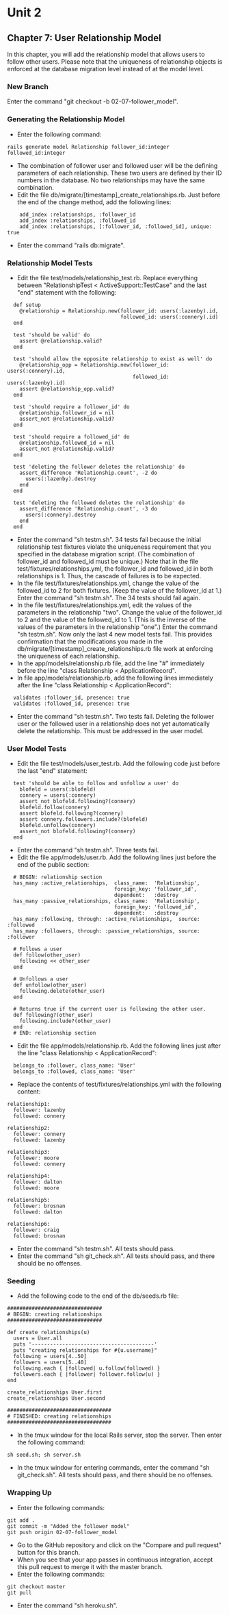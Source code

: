 # Unit 2
## Chapter 7: User Relationship Model

In this chapter, you will add the relationship model that allows users to follow other users.  Please note that the uniqueness of relationship objects is enforced at the database migration level instead of at the model level.

### New Branch
Enter the command "git checkout -b 02-07-follower_model".

### Generating the Relationship Model
* Enter the following command:
```
rails generate model Relationship follower_id:integer followed_id:integer
```
* The combination of follower user and followed user will be the defining parameters of each relationship.  These two users are defined by their ID numbers in the database.  No two relationships may have the same combination.
* Edit the file db/migrate/[timestamp]_create_relationships.rb.  Just before the end of the change method, add the following lines:
```
    add_index :relationships, :follower_id
    add_index :relationships, :followed_id
    add_index :relationships, [:follower_id, :followed_id], unique: true
```
* Enter the command "rails db:migrate".

### Relationship Model Tests
* Edit the file test/models/relationship_test.rb.  Replace everything between "RelationshipTest < ActiveSupport::TestCase" and the last "end" statement with the following:
```
  def setup
    @relationship = Relationship.new(follower_id: users(:lazenby).id,
                                     followed_id: users(:connery).id)
  end

  test 'should be valid' do
    assert @relationship.valid?
  end

  test 'should allow the opposite relationship to exist as well' do
    @relationship_opp = Relationship.new(follower_id: users(:connery).id,
                                         followed_id: users(:lazenby).id)
    assert @relationship_opp.valid?
  end

  test 'should require a follower_id' do
    @relationship.follower_id = nil
    assert_not @relationship.valid?
  end

  test 'should require a followed_id' do
    @relationship.followed_id = nil
    assert_not @relationship.valid?
  end

  test 'deleting the follower deletes the relationship' do
    assert_difference 'Relationship.count', -2 do
      users(:lazenby).destroy
    end
  end

  test 'deleting the followed deletes the relationship' do
    assert_difference 'Relationship.count', -3 do
      users(:connery).destroy
    end
  end
```
* Enter the command "sh testm.sh".  34 tests fail because the initial relationship test fixtures violate the uniqueness requirement that you specified in the database migration script.  (The combination of follower_id and followed_id must be unique.)  Note that in the file test/fixtures/relationships.yml, the follower_id and followed_id in both relationships is 1.  Thus, the cascade of failures is to be expected.
* In the file test/fixtures/relationships.yml, change the value of the followed_id to 2 for both fixtures.  (Keep the value of the follower_id at 1.)  Enter the command "sh testm.sh".  The 34 tests should fail again.
* In the file test/fixtures/relationships.yml, edit the values of the parameters in the relationship "two".  Change the value of the follower_id to 2 and the value of the followed_id to 1.  (This is the inverse of the values of the parameters in the relationship "one".)  Enter the command "sh testm.sh".  Now only the last 4 new model tests fail.  This provides confirmation that the modifications you made in the db/migrate/[timestamp]_create_relationships.rb file work at enforcing the uniqueness of each relationship.
* In the app/models/relationship.rb file, add the line "#" immediately before the line "class Relationship < ApplicationRecord".
* In file app/models/relationship.rb, add the following lines immediately after the line "class Relationship < ApplicationRecord":
```
  validates :follower_id, presence: true
  validates :followed_id, presence: true
```
* Enter the command "sh testm.sh".  Two tests fail.  Deleting the follower user or the followed user in a relationship does not yet automatically delete the relationship.  This must be addressed in the user model.

### User Model Tests
* Edit the file test/models/user_test.rb.  Add the following code just before the last "end" statement:
```
  test 'should be able to follow and unfollow a user' do
    blofeld = users(:blofeld)
    connery = users(:connery)
    assert_not blofeld.following?(connery)
    blofeld.follow(connery)
    assert blofeld.following?(connery)
    assert connery.followers.include?(blofeld)
    blofeld.unfollow(connery)
    assert_not blofeld.following?(connery)
  end
```
* Enter the command "sh testm.sh".  Three tests fail.
* Edit the file app/models/user.rb.  Add the following lines just before the end of the public section:
```
  # BEGIN: relationship section
  has_many :active_relationships,  class_name:  'Relationship',
                                   foreign_key: 'follower_id',
                                   dependent:   :destroy
  has_many :passive_relationships, class_name:  'Relationship',
                                   foreign_key: 'followed_id',
                                   dependent:   :destroy
  has_many :following, through: :active_relationships,  source: :followed
  has_many :followers, through: :passive_relationships, source: :follower

  # Follows a user
  def follow(other_user)
    following << other_user
  end

  # Unfollows a user
  def unfollow(other_user)
    following.delete(other_user)
  end

  # Returns true if the current user is following the other user.
  def following?(other_user)
    following.include?(other_user)
  end
  # END: relationship section
```
* Edit the file app/models/relationship.rb.  Add the following lines just after the line "class Relationship < ApplicationRecord":
```
  belongs_to :follower, class_name: 'User'
  belongs_to :followed, class_name: 'User'
```
* Replace the contents of test/fixtures/relationships.yml with the following content:
```
relationship1:
  follower: lazenby
  followed: connery

relationship2:
  follower: connery
  followed: lazenby

relationship3:
  follower: moore
  followed: connery

relationship4:
  follower: dalton
  followed: moore

relationship5:
  follower: brosnan
  followed: dalton

relationship6:
  follower: craig
  followed: brosnan
```
* Enter the command "sh testm.sh".  All tests should pass.
* Enter the command "sh git_check.sh".  All tests should pass, and there should be no offenses.

### Seeding
* Add the following code to the end of the db/seeds.rb file:
```
###############################
# BEGIN: creating relationships
###############################

def create_relationships(u)
  users = User.all
  puts '----------------------------------------'
  puts "creating relationships for #{u.username}"
  following = users[4..50]
  followers = users[5..40]
  following.each { |followed| u.follow(followed) }
  followers.each { |follower| follower.follow(u) }
end

create_relationships User.first
create_relationships User.second

##################################
# FINISHED: creating relationships
##################################
```
* In the tmux window for the local Rails server, stop the server.  Then enter the following command:
```
sh seed.sh; sh server.sh
```
* In the tmux window for entering commands, enter the command "sh git_check.sh".  All tests should pass, and there should be no offenses.

### Wrapping Up
* Enter the following commands:
```
git add .
git commit -m "Added the follower model"
git push origin 02-07-follower_model
```
* Go to the GitHub repository and click on the "Compare and pull request" button for this branch.
* When you see that your app passes in continuous integration, accept this pull request to merge it with the master branch.
* Enter the following commands:
```
git checkout master
git pull
```
* Enter the command "sh heroku.sh".
